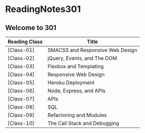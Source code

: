 # ReadingNotes301

## Welcome to 301 



| Reading Class                                                                     | Title                            |
| --------------------------------------------------------------------------------- | -------------------------------- |
| [Class-01]                                                                        | SMACSS and Responsive Web Design |
| [Class-02]                                                                        | jQuery, Events, and The DOM      |
| [Class-03]                                                                        | Flexbox and Templating           |
| [Class-04]                                                                        | Responsive Web Design            |
| [Class-05]                                                                        | Heroku Deployment                |
| [Class-06]                                                                        | Node, Express, and APIs          |
| [Class-07]                                                                        | APIs                             |
| [Class-08]                                                                        | SQL                              |
| [Class-09]                                                                        | Refactoring and Modules          |
| [Class-10]                                                                        | The Call Stack and Debugging     |

